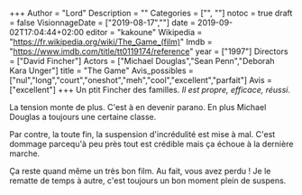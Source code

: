 +++
Author = "Lord"
Description = ""
Categories = ["", ""]
notoc = true
draft = false
VisionnageDate = ["2019-08-17",""]
date = 2019-09-02T17:04:44+02:00
editor = "kakoune"
Wikipedia = "https://fr.wikipedia.org/wiki/The_Game_(film)"
Imdb = "https://www.imdb.com/title/tt0119174/reference"
year = ["1997"]
Directors = ["David Fincher"]
Actors = ["Michael Douglas","Sean Penn","Deborah Kara Unger"]
title = "The Game"
Avis_possibles = ["nul","long","court","oneshot","meh","cool","excellent","parfait"]
Avis = ["excellent"] 
+++
Un ptit Fincher des familles.
*Il est propre, efficace, réussi.*

La tension monte de plus.
C'est à en devenir parano.
En plus Michael Douglas a toujours une certaine classe.

Par contre, la toute fin, la suspension d'incrédulité est mise à mal.
C'est dommage parcequ'à peu près tout est crédible mais ça échoue à la dernière marche.

Ça reste quand même un très bon film.
Au fait, vous avez perdu !
Je le rematte de temps à autre, c'est toujours un bon moment plein de suspens.
